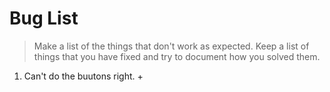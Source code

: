 # Bug List

> Make a list of the things that don't work as expected. Keep a list of things that you have fixed and try to document how you solved them.

1. Can't do the buutons right. +